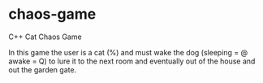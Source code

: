# chaos-game
C++ Cat Chaos Game

In this game the user is a cat (%) and must wake the dog 
(sleeping = @ awake = Q) to lure it to the next room and eventually
out of the house and out the garden gate.
